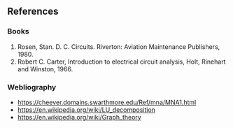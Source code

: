 ## References

### Books
1. Rosen, Stan. D. C. Circuits. Riverton: Aviation Maintenance Publishers, 1980.
2. Robert C. Carter, Introduction to electrical circuit analysis, Holt, Rinehart and Winston, 1966.

### Webliography
- https://cheever.domains.swarthmore.edu/Ref/mna/MNA1.html
- https://en.wikipedia.org/wiki/LU_decomposition
- https://en.wikipedia.org/wiki/Graph_theory
